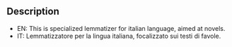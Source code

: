 Description
-----------

* EN: This is specialized lemmatizer for italian language, aimed at novels.
* IT: Lemmatizzatore per la lingua italiana, focalizzato sui testi di favole.

